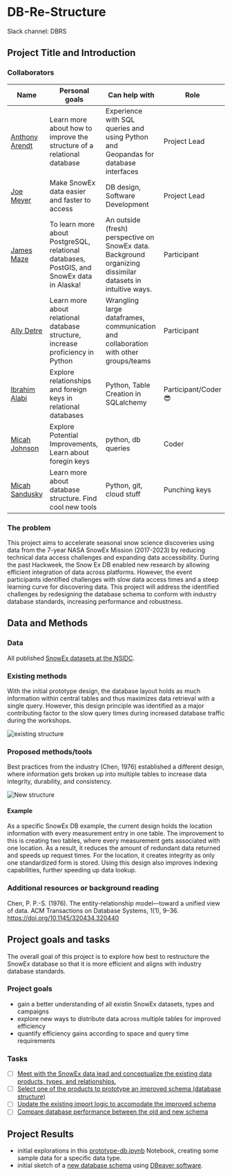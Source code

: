 # DB-Re-Structure
Slack channel: DBRS

## Project Title and Introduction

### Collaborators

| Name | Personal goals | Can help with | Role |
| ------------- | ------------- | ------------- | ------------- |
| [Anthony Arendt](https://github.com/aaarendt) | Learn more about how to improve the structure of a relational database  | Experience with SQL queries and using Python and Geopandas for database interfaces | Project Lead |
| [Joe Meyer](https://github.com/jomey) | Make SnowEx data easier and faster to access | DB design, Software Development | Project Lead |
| [James Maze](https://github.com/jtmaze) | To learn more about PostgreSQL, relational databases, PostGIS, and SnowEx data in Alaska! | An outside (fresh) perspective on SnowEx data. Background organizing dissimilar datasets in intuitive ways. | Participant |
| [Ally Detre](https://github.com/allydetre) | Learn more about relational database structure, increase proficiency in Python | Wrangling large dataframes, communication and collaboration with other groups/teams | Participant |
| [Ibrahim Alabi](https://github.com/Ibrahim-Ola) | Explore relationships and foreign keys in relational databases | Python, Table Creation in SQLalchemy | Participant/Coder😎 |
| [Micah Johnson](https://github.com/micahjohnson150) | Explore Potential Improvements, Learn about foregin keys | python, db queries                                                | Coder        |
| [Micah Sandusky](https://github.com/micah-prime/micah-prime.github.io) | Learn more about database structure. Find cool new tools               | Python, git, cloud stuff                                                           | Punching keys |

### The problem
This project aims to accelerate seasonal snow science discoveries using data from the 7-year NASA SnowEx Mission (2017-2023) by reducing technical data access challenges and expanding data accessibility. During the past Hackweek, the Snow Ex DB enabled new research by allowing efficient integration of data across platforms. However, the event participants identified challenges with slow data access times and a steep learning curve for discovering data. This project will address the identified challenges by redesigning the database schema to conform with industry database standards, increasing performance and robustness.

## Data and Methods

### Data
All published [SnowEx datasets at the NSIDC](https://nsidc.org/data/snowex/data).

### Existing methods
With the initial prototype design, the database layout holds as much information within central tables and thus maximizes data retrieval with a single query. However, this design principle was identified as a major contributing factor to the slow query times during increased database traffic during the workshops.

![existing structure](diagrams/current-db-schema.png)
### Proposed methods/tools
Best practices from the industry (Chen, 1976) established a different design, where information gets broken up into multiple tables to increase data integrity, durability, and consistency.

![New structure](diagrams/DB_break_up_tables.png)

#### Example
As a specific SnowEx DB example, the current design holds the location information with every measurement entry in one table. The improvement to this is creating two tables, where every measurement gets associated with one location. As a result, it reduces the amount of redundant data returned and speeds up request times. For the location, it creates integrity as only one standardized form is stored. Using this design also improves indexing capabilities, further speeding up data lookup.

### Additional resources or background reading
Chen, P. P.-S. (1976). The entity-relationship model—toward a unified view of data. ACM Transactions on Database Systems, 1(1), 9–36. https://doi.org/10.1145/320434.320440

## Project goals and tasks

The overall goal of this project is to explore how best to restructure the SnowEx database so that it is 
more efficient and aligns with industry database standards.

### Project goals

* gain a better understanding of all existin SnowEx datasets, types and campaigns
* explore new ways to distribute data across multiple tables for improved efficiency 
* quantify efficiency gains according to space and query time requirements

### Tasks

 - [ ] [Meet with the SnowEx data lead and conceptualize the existing data products, types, and relationships.](https://github.com/snowex-hackweek/db-re-structure/issues/2)
 - [ ] [Select one of the products to prototype an improved schema (database structure)](https://github.com/snowex-hackweek/db-re-structure/issues/3)
- [ ] [Update the existing import logic to accomodate the improved schema](https://github.com/snowex-hackweek/db-re-structure/issues/4)
 - [ ] [Compare database performance between the old and new schema](https://github.com/snowex-hackweek/db-re-structure/issues/5)

## Project Results

* initial explorations in this [prototype-db.ipynb](notebooks/prototype-db.ipynb) Notebook, creating some sample data for a specific data type.
* initial sketch of a [new database schema](diagrams/DB_break_up_tables.png) using [DBeaver software](https://dbeaver.io/).